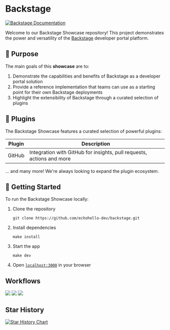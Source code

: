 # Backstage

[![Backstage Documentation](https://img.shields.io/badge/Backstage-TechDocs-blue)](https://backstage.echohello.dev/docs/components/backstage)

Welcome to our Backstage Showcase repository! This project demonstrates the power and versatility of the [Backstage](https://backstage.io) developer portal platform.

## 🎯 Purpose

The main goals of this **showcase** are to:

1. Demonstrate the capabilities and benefits of Backstage as a developer portal solution
2. Provide a reference implementation that teams can use as a starting point for their own Backstage deployments
3. Highlight the extensibility of Backstage through a curated selection of plugins

## 🧩 Plugins

The Backstage Showcase features a curated selection of powerful plugins:

<!-- prettier-ignore -->
Plugin | Description
-|-
GitHub | Integration with GitHub for insights, pull requests, actions and more

... and many more! We're always looking to expand the plugin ecosystem.

## 🚀 Getting Started

To run the Backstage Showcase locally:

1. Clone the repository
   ```
   git clone https://github.com/echohello-dev/backstage.git
   ```
2. Install dependencies
   ```
   make install
   ```
3. Start the app
   ```
   make dev
   ```
4. Open [`localhost:3000`](http://localhost:3000) in your browser

## Workflows

[![](https://img.shields.io/github/actions/workflow/status/echohello-dev/backstage/build.yml?label=Build)](https://github.com/echohello-dev/backstage/actions/workflows/build.yml)
[![](https://img.shields.io/github/actions/workflow/status/echohello-dev/backstage/publish.yml?label=Publish)](https://github.com/echohello-dev/backstage/actions/workflows/publish.yml)
[![](https://img.shields.io/github/actions/workflow/status/echohello-dev/backstage/deploy.yml?label=Deploy)](https://github.com/echohello-dev/backstage/actions/workflows/deploy.yml)

## Star History

[![Star History Chart](https://api.star-history.com/svg?repos=echohello-dev/backstage&type=Date)](https://star-history.com/#echohello-dev/transcribe-me&Date)
